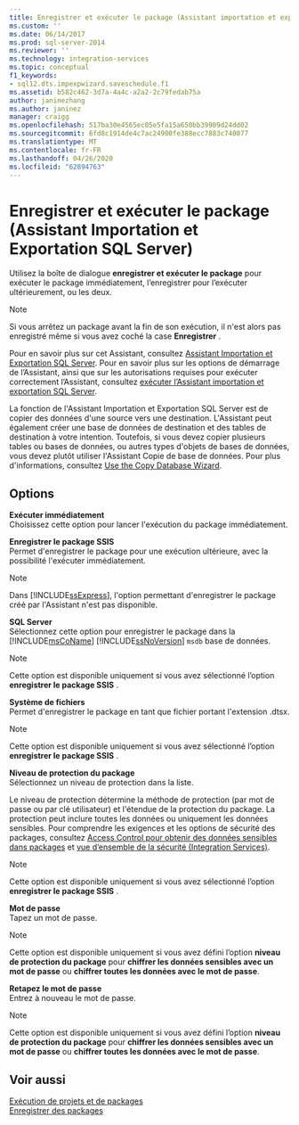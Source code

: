 ```yaml
---
title: Enregistrer et exécuter le package (Assistant importation et exportation SQL Server) | Microsoft Docs
ms.custom: ''
ms.date: 06/14/2017
ms.prod: sql-server-2014
ms.reviewer: ''
ms.technology: integration-services
ms.topic: conceptual
f1_keywords:
- sql12.dts.impexpwizard.saveschedule.f1
ms.assetid: b582c462-3d7a-4a4c-a2a2-2c79fedab75a
author: janinezhang
ms.author: janinez
manager: craigg
ms.openlocfilehash: 517ba30e4565ec05e5fa15a650bb39909d24dd02
ms.sourcegitcommit: 6fd8c1914de4c7ac24900fe388ecc7883c740077
ms.translationtype: MT
ms.contentlocale: fr-FR
ms.lasthandoff: 04/26/2020
ms.locfileid: "62894763"
---
```

# <a name="save-and-execute-package-sql-server-import-and-export-wizard"></a>Enregistrer et exécuter le package (Assistant Importation et Exportation SQL Server)
  Utilisez la boîte de dialogue **enregistrer et exécuter le package** pour exécuter le package immédiatement, l’enregistrer pour l’exécuter ultérieurement, ou les deux.  
  
> [!NOTE]  
>   Si vous arrêtez un package avant la fin de son exécution, il n'est alors pas enregistré même si vous avez coché la case **Enregistrer** .  
  
 Pour en savoir plus sur cet Assistant, consultez [Assistant Importation et Exportation SQL Server](import-and-export-data-with-the-sql-server-import-and-export-wizard.md). Pour en savoir plus sur les options de démarrage de l’Assistant, ainsi que sur les autorisations requises pour exécuter correctement l’Assistant, consultez [exécuter l’Assistant importation et exportation SQL Server](start-the-sql-server-import-and-export-wizard.md).  
  
 La fonction de l'Assistant Importation et Exportation SQL Server est de copier des données d'une source vers une destination. L'Assistant peut également créer une base de données de destination et des tables de destination à votre intention. Toutefois, si vous devez copier plusieurs tables ou bases de données, ou autres types d'objets de bases de données, vous devez plutôt utiliser l'Assistant Copie de base de données. Pour plus d'informations, consultez [Use the Copy Database Wizard](../../relational-databases/databases/use-the-copy-database-wizard.md).  
  
## <a name="options"></a>Options  
 **Exécuter immédiatement**  
 Choisissez cette option pour lancer l'exécution du package immédiatement.  
  
 **Enregistrer le package SSIS**  
 Permet d'enregistrer le package pour une exécution ultérieure, avec la possibilité l'exécuter immédiatement.  
  
> [!NOTE]  
>  Dans [!INCLUDE[ssExpress](../../includes/ssexpress-md.md)], l'option permettant d'enregistrer le package créé par l'Assistant n'est pas disponible.  
  
 **SQL Server**  
 Sélectionnez cette option pour enregistrer le package dans la [!INCLUDE[msCoName](../../includes/msconame-md.md)] [!INCLUDE[ssNoVersion](../../includes/ssnoversion-md.md)] `msdb` base de données.  
  
> [!NOTE]  
>  Cette option est disponible uniquement si vous avez sélectionné l’option **enregistrer le package SSIS** .  
  
 **Système de fichiers**  
 Permet d'enregistrer le package en tant que fichier portant l'extension .dtsx.  
  
> [!NOTE]  
>  Cette option est disponible uniquement si vous avez sélectionné l’option **enregistrer le package SSIS** .  
  
 **Niveau de protection du package**  
 Sélectionnez un niveau de protection dans la liste.  
  
 Le niveau de protection détermine la méthode de protection (par mot de passe ou par clé utilisateur) et l'étendue de la protection du package. La protection peut inclure toutes les données ou uniquement les données sensibles. Pour comprendre les exigences et les options de sécurité des packages, consultez [Access Control pour obtenir des données sensibles dans packages](../security/access-control-for-sensitive-data-in-packages.md) et [vue d’ensemble de la sécurité &#40;Integration Services&#41;](../security/security-overview-integration-services.md).  
  
> [!NOTE]  
>  Cette option est disponible uniquement si vous avez sélectionné l’option **enregistrer le package SSIS** .  
  
 **Mot de passe**  
 Tapez un mot de passe.  
  
> [!NOTE]  
>  Cette option est disponible uniquement si vous avez défini l’option **niveau de protection du package** pour **chiffrer les données sensibles avec un mot de passe** ou **chiffrer toutes les données avec le mot de passe**.  
  
 **Retapez le mot de passe**  
 Entrez à nouveau le mot de passe.  
  
> [!NOTE]  
>  Cette option est disponible uniquement si vous avez défini l’option **niveau de protection du package** pour **chiffrer les données sensibles avec un mot de passe** ou **chiffrer toutes les données avec le mot de passe**.  
  
## <a name="see-also"></a>Voir aussi  
 [Exécution de projets et de packages](../packages/run-integration-services-ssis-packages.md)   
 [Enregistrer des packages](../save-packages.md)  
  
  
